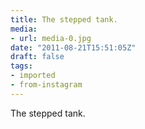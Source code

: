 ```yaml
---
title: The stepped tank.
media:
- url: media-0.jpg
date: "2011-08-21T15:51:05Z"
draft: false
tags:
- imported
- from-instagram
---
```

The stepped tank.
